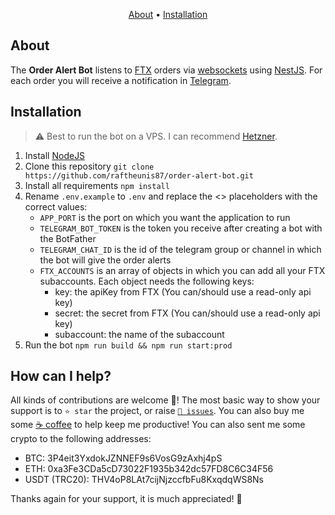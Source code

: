 <p align="center">
  <a href="#about">About</a>
  •
  <a href="#installation">Installation</a>
</p>

## About
The **Order Alert Bot** listens to [FTX]( https://ftx.com) orders via [websockets](https://docs.ftx.com/#websocket-api) using [NestJS](https://nestjs.com/).
For each order you will receive a notification in [Telegram](https://telegram.org/).

## Installation
> ⚠️ Best to run the bot on a VPS. I can recommend [Hetzner](https://hetzner.cloud/?ref=lDD7z7LALHNr).
1. Install [NodeJS](https://nodejs.org/en/download/)
1. Clone this repository `git clone https://github.com/raftheunis87/order-alert-bot.git`
1. Install all requirements `npm install`
1. Rename `.env.example` to `.env` and replace the <> placeholders with the correct values:
    - `APP_PORT` is the port on which you want the application to run
    - `TELEGRAM_BOT_TOKEN` is the token you receive after creating a bot with the BotFather
    - `TELEGRAM_CHAT_ID` is the id of the telegram group or channel in which the bot will give the order alerts
    - `FTX_ACCOUNTS` is an array of objects in which you can add all your FTX subaccounts. Each object needs the following keys:
      - key: the apiKey from FTX (You can/should use a read-only api key)
      - secret: the secret from FTX (You can/should use a read-only api key)
      - subaccount: the name of the subaccount
1. Run the bot `npm run build && npm run start:prod`

## How can I help?
All kinds of contributions are welcome 🙌! The most basic way to show your support is to `⭐️ star` the project, or raise [`🐞 issues`](https://github.com/raftheunis87/order-alert-bot/issues/new). You can also buy me some [☕️ coffee](https://www.buymeacoffee.com/rt87) to help keep me productive! You can also sent me some crypto to the following addresses:

- BTC: 3P4eit3YxdokJZNNEF9s6VosG9zAxhj4pS
- ETH: 0xa3Fe3CDa5cD73022F1935b342dc57FD8C6C34F56
- USDT (TRC20): THV4oP8LAt7cijNjzccfbFu8KxqdqWS8Ns

Thanks again for your support, it is much appreciated! 🙏